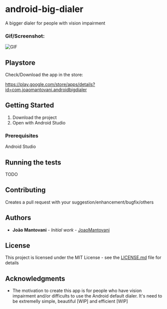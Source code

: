 # android-big-dialer
A bigger dialer for people with vision impairment

### Gif/Screenshot:
![GIF](https://image.ibb.co/fwQxBy/final.gif)

## Playstore
Check/Download the app in the store:

https://play.google.com/store/apps/details?id=com.joaomantovani.androidbigdialer

## Getting Started

 1. Download the project
 2. Open with Android Studio

### Prerequisites

Android Studio

## Running the tests

TODO

## Contributing

Creates a pull request with your suggestion/enhancement/bugfix/others

## Authors

* **João Mantovani** - *Initial work* - [JoaoMantovani](https://github.com/joaomantovani)

## License

This project is licensed under the MIT License - see the [LICENSE.md](LICENSE.md) file for details

## Acknowledgments

* The motivation to create this app is for people who have vision impairment and/or difficults to use the Android default dialer. It's need to be extremelly simple, beautiful [WIP] and efficient [WIP]
